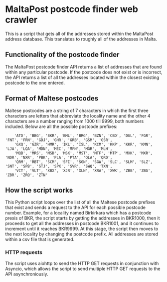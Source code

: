 # MaltaPost postcode finder web crawler
This is a script that gets all of the addresses stored within the MaltaPost address database. This translates to roughly all of the addresses in Malta.

## Functionality of the postcode finder
The MaltaPost postcode finder API returns a list of addresses that are found within any particular postcode. If the postcode does not exist or is incorrect, the API returns a list of all the addresses located within the closest existing postcode to the one entered. 

## Format of Maltese postcodes
Maltese postcodes are a string of 7 characters in which the first three characters are letters that abbreviate the locality name and the other 4 characters are a number ranging from 1000 till 9999, both numbers included. Below are all the possible postcode prefixes:

```
    'ATD', 'BBG', 'BKR', 'BML', 'BRG', 'BZN', 'CBD', 'DGL', 'FGR', 'FNT', 'FRN', 'GDJ', 'GHR', 'GRB', 'GSM', 'GSR',
    'GXQ', 'GZR', 'HMR', 'IKL', 'ISL', 'KCM', 'KKP', 'KKR', 'KMN', 'LJA', 'LQA', 'MDN', 'MEC', 'MFN', 'MGR', 'MLH',
    'MQB', 'MRS', 'MSD', 'MSK', 'MST', 'MTF', 'MTP', 'MXK', 'MXR', 'NDR', 'NXR', 'PBK', 'PLA', 'PTA', 'QLA', 'QRD',
    'QRM', 'RBT', 'SCM', 'SFI', 'SGN', 'SGW', 'SLC', 'SLM', 'SLZ', 'SNT', 'SPB', 'STJ', 'SPK', 'SVR', 'SWQ', 'TXN',
    'VCT', 'VLT', 'XBX', 'XJR', 'XLN', 'XRA', 'XWK', 'ZBB', 'ZBG', 'ZBR', 'ZRQ', 'ZTN'
```

## How the script works
This Python script loops over the list of all the Maltese postcode prefixes that exist and sends a request to the API for each possible postcode number. Example, for a locality named Birkirkara which has a postcode prexis of BKR, the script starts by getting the addresses in BKR1000, then it proceeds to get all the addresses in postcode BKR1001, and it continues to increment until it reaches BKR9999. At this stage, the script then moves to the next locality by changing the postcode prefix. All addresses are stored within a csv file that is generated.

### HTTP requests
The script uses aiohttp to send the HTTP GET requests in conjunction with Asyncio, which allows the script to send multiple HTTP GET requests to the API asynchroniously.
